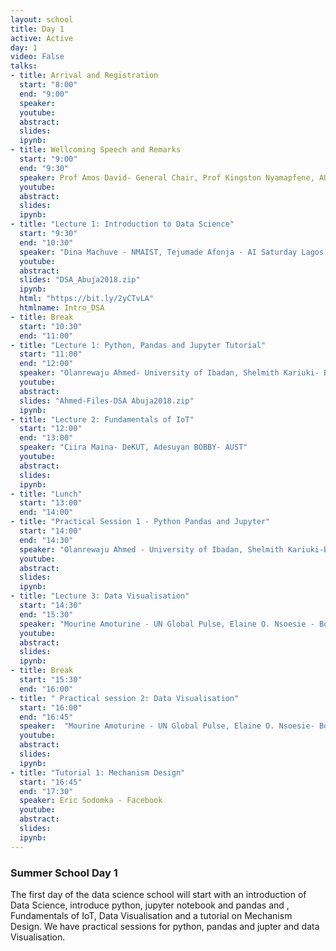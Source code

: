 ```yaml
---
layout: school
title: Day 1
active: Active
day: 1
video: False
talks:
- title: Arrival and Registration
  start: "8:00"
  end: "9:00"
  speaker: 
  youtube:
  abstract:
  slides:
  ipynb:
- title: Wellcoming Speech and Remarks
  start: "9:00"
  end: "9:30"
  speaker: Prof Amos David- General Chair, Prof Kingston Nyamapfene, AUST President
  youtube:
  abstract:
  slides:
  ipynb:
- title: "Lecture 1: Introduction to Data Science"
  start: "9:30"
  end: "10:30"
  speaker: "Dina Machuve - NMAIST, Tejumade Afonja - AI Saturday Lagos & InstaDeep"
  youtube:
  abstract:
  slides: "DSA_Abuja2018.zip"
  ipynb:
  html: "https://bit.ly/2yCTvLA"
  htmlname: Intro_DSA
- title: Break
  start: "10:30"
  end: "11:00"
- title: "Lecture 1: Python, Pandas and Jupyter Tutorial"
  start: "11:00"
  end: "12:00"
  speaker: "Olanrewaju Ahmed- University of Ibadan, Shelmith Kariuki- Busara Center"
  youtube:
  abstract:
  slides: "Ahmed-Files-DSA Abuja2018.zip"
  ipynb:
- title: "Lecture 2: Fundamentals of IoT"
  start: "12:00"
  end: "13:00"
  speaker: "Ciira Maina- DeKUT, Adesuyan BOBBY- AUST"
  youtube:
  abstract:
  slides:
  ipynb:
- title: "Lunch"
  start: "13:00"
  end: "14:00"
- title: "Practical Session 1 - Python Pandas and Jupyter"
  start: "14:00"
  end: "14:30"
  speaker: "Olanrewaju Ahmed - University of Ibadan, Shelmith Kariuki-Busara Center"
  youtube:
  abstract:
  slides:
  ipynb:
- title: "Lecture 3: Data Visualisation"
  start: "14:30"
  end: "15:30"
  speaker: "Mourine Amoturine - UN Global Pulse, Elaine O. Nsoesie - Boston University,  Lehel Csató -Universitatea BABES-BOLYAI"
  youtube:
  abstract:
  slides:
  ipynb:
- title: Break
  start: "15:30"
  end: "16:00"
- title: " Practical session 2: Data Visualisation"
  start: "16:00"
  end: "16:45"
  speaker:  "Mourine Amoturine - UN Global Pulse, Elaine O. Nsoesie- Boston University,  Lehel Csató - Universitatea BABES-BOLYAI "
  youtube:
  abstract:
  slides:
  ipynb:
- title: "Tutorial 1: Mechanism Design"
  start: "16:45"
  end: "17:30"
  speaker: Eric Sodomka - Facebook
  youtube:
  abstract:
  slides:
  ipynb:
---
```


<h3> Summer School Day 1 </h3>

<p>The first day of the data science school will start with an introduction of Data Science, introduce python, jupyter notebook and pandas and , Fundamentals of IoT, Data Visualisation and a tutorial on Mechanism Design. We have practical sessions for python, pandas and jupter and data Visualisation.</p>